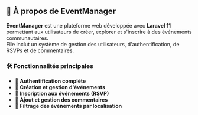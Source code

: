 

## 📌 À propos de EventManager

**EventManager** est une plateforme web développée avec **Laravel 11** permettant aux utilisateurs de créer, explorer et s'inscrire à des événements communautaires.  
Elle inclut un système de gestion des utilisateurs, d'authentification, de RSVPs et de commentaires.

### 🛠️ Fonctionnalités principales
- 🔐 **Authentification complète**
- 📅 **Création et gestion d'événements**
- 👥 **Inscription aux événements (RSVP)**
- 💬 **Ajout et gestion des commentaires**
- 📍 **Filtrage des événements par localisation**
